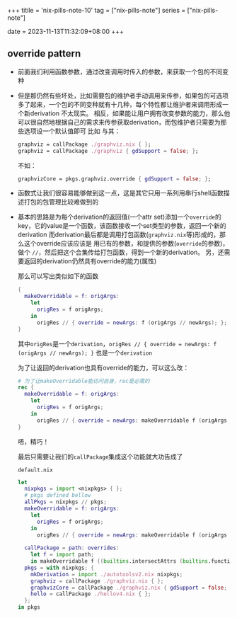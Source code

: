 +++
titile = 'nix-pills-note-10'
tag = ["nix-pills-note"]
series = ["nix-pills-note"]

date = 2023-11-13T11:32:09+08:00
+++



## override pattern

- 前面我们利用函数参数，通过改变调用时传入的参数，来获取一个包的不同变种

- 但是那仍然有些坏处，比如需要包的维护者手动调用来传参，如果包的可选项多了起来，一个包的不同变种就有十几种，每个特性都让维护者来调用形成一个新derivation
  不太现实。 相反，如果能让用户拥有改变参数的能力，那么他可以很自然地根据自己的需求来传参获取derivation，而包维护者只需要为那些选项设一个默认值即可
  比如
  与其：
  ```nix
  graphviz = callPackage ./graphviz.nix { };
  graphviz = callPackage ./graphviz { gdSupport = false; };
  ```
  不如：
  ```nix
  graphvizCore = pkgs.graphviz.override { gdSupport = false; };
  ```
- 函数式让我们很容易能够做到这一点，这是其它只用一系列用串行shell函数描述打包的包管理比较难做到的

- 基本的思路是为每个derivation的返回值(一个attr set)添加一个`override`的key，它的value是一个函数，该函数接收一个set类型的参数，返回一个新的derivation
  而derivation最后都是调用打包函数(`graphviz.nix`等)形成的，那么这个override应该应该是 用已有的参数，和提供的参数(`override`的参数)，做个 `//`，然后把这个合集传给打包函数，得到一个新的derivation。 另，还需要返回的derivation仍然具有override的能力(属性)

  那么可以写出类似如下的函数
  ```nix
  {
    makeOverridable = f: origArgs:
      let 
        origRes = f origArgs;
      in 
        origRes // { override = newArgs: f (origArgs // newArgs); };
  }
  ```
  其中`origRes`是一个`derivation`，`origRes // { override = newArgs: f (origArgs // newArgs); }` 也是一个`derivation`

  为了让返回的derivation也具有override的能力，可以这么改：
  ```nix
  # 为了让makeOverridable能访问自身，rec是必需的
  rec {
    makeOverridable = f: origArgs:
      let 
        origRes = f origArgs;
      in 
        origRes // { override = newArgs: makeOverridable f (origArgs // newArgs); };
  }
  ```
  唔，精巧！

  最后只需要让我们的`callPackage`集成这个功能就大功告成了

  `default.nix`
  ```nix
  let
    nixpkgs = import <nixpkgs> { };
    # pkgs defined bellow
    allPkgs = nixpkgs // pkgs;
    makeOverridable = f: origArgs:
      let 
        origRes = f origArgs;
      in 
        origRes // { override = newArgs: makeOverridable f (origArgs // newArgs); };
 
    callPackage = path: overrides:
      let f = import path;
      in makeOverridable f ((builtins.intersectAttrs (builtins.functionArgs f) allPkgs) // overrides);
    pkgs = with nixpkgs; {
      mkDerivation = import ./autotoolsv2.nix nixpkgs;
      graphviz = callPackage ./graphviz.nix { };
      graphvizCore = callPackage ./graphviz.nix { gdSupport = false; };
      hello = callPackage ./hellov4.nix { };
    };
  in pkgs
  ```

